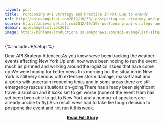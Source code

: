 ```yaml
---
layout: post
title:  Postponing API Strategy and Practice in NYC Due to #sandy
url: http://apievangelist.com2012/10/30/-postponing-api-strategy-and-practice-in-new-york-city-due-to-sandy/
source: http://apievangelist.com2012/10/30/-postponing-api-strategy-and-practice-in-new-york-city-due-to-sandy/
domain: apievangelist.com2012
image: http://kinlane-productions.s3.amazonaws.com/api-evangelist-site/blog/api-strategy-practice-event.png
---
```

{% include JB/setup %}<p>Dear API Strategy Attendee,As you know weve been tracking the weather events affecting New York.Up until now weve been hoping to run the event much as planned and working around the logistics issues that have come up.We were hoping for better news this morning but the situation in New York is still very serious with extensive storm damage, mass-transit and airports with uncertain reopening times and in some areas there are still emergency rescue situations on-going.There has already been significant travel disruption and it looks set to get worse (none of the event team has yet been been able to get to New York and a number of speakers are already unable to fly).As a result weve had to take the tough decision to postpone the event and not run it this week.</p>
<center><p><a href="http://apievangelist.com2012/10/30/-postponing-api-strategy-and-practice-in-new-york-city-due-to-sandy/" style='padding:25px; font-sze:18px; font-weight: bold;'>Read Full Story</a></p></center>
